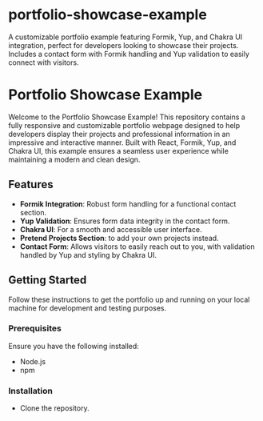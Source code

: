 # portfolio-showcase-example
A customizable portfolio example featuring Formik, Yup, and Chakra UI integration, perfect for developers looking to showcase their projects. Includes a contact form with Formik handling and Yup validation to easily connect with visitors.


# Portfolio Showcase Example

Welcome to the Portfolio Showcase Example! This repository contains a fully responsive and customizable portfolio webpage designed to help developers display their projects and professional information in an impressive and interactive manner. Built with React, Formik, Yup, and Chakra UI, this example ensures a seamless user experience while maintaining a modern and clean design.

## Features

- **Formik Integration**: Robust form handling for a functional contact section.
- **Yup Validation**: Ensures form data integrity in the contact form.
- **Chakra UI**: For a smooth and accessible user interface.
- **Pretend Projects Section**: to add your own projects instead.
- **Contact Form**: Allows visitors to easily reach out to you, with validation handled by Yup and styling by Chakra UI.

## Getting Started

Follow these instructions to get the portfolio up and running on your local machine for development and testing purposes.

### Prerequisites

Ensure you have the following installed:
- Node.js
- npm 

### Installation

- Clone the repository.
   

